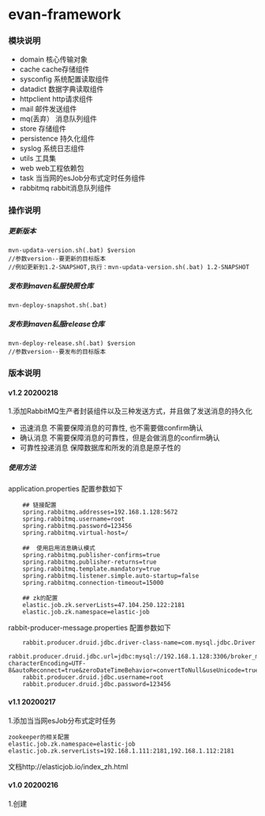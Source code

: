 # evan-framework
 
### 模块说明

+ domain          核心传输对象
+ cache           cache存储组件
+ sysconfig       系统配置读取组件
+ datadict        数据字典读取组件
+ httpclient      http请求组件
+ mail            邮件发送组件
+ mq(丢弃）        消息队列组件
+ store           存储组件
+ persistence     持久化组件
+ syslog          系统日志组件
+ utils           工具集
+ web             web工程依赖包
+ task            当当网的esJob分布式定时任务组件
+ rabbitmq        rabbit消息队列组件

### 操作说明

##### 更新版本
```
mvn-updata-version.sh(.bat) $version
//参数version--要更新的目标版本
//例如更新到1.2-SNAPSHOT,执行：mvn-updata-version.sh(.bat) 1.2-SNAPSHOT
```
##### 发布到maven私服快照仓库
```
mvn-deploy-snapshot.sh(.bat)   
```
##### 发布到maven私服release仓库
```
mvn-deploy-release.sh(.bat) $version
//参数version--要发布的目标版本
```



### 版本说明

#### v1.2 20200218
1.添加RabbitMQ生产者封装组件以及三种发送方式，并且做了发送消息的持久化
+ 迅速消息            不需要保障消息的可靠性, 也不需要做confirm确认
+ 确认消息            不需要保障消息的可靠性，但是会做消息的confirm确认
+ 可靠性投递消息       保障数据库和所发的消息是原子性的

##### 使用方法
application.properties 配置参数如下
```
    ## 链接配置
    spring.rabbitmq.addresses=192.168.1.128:5672
    spring.rabbitmq.username=root
    spring.rabbitmq.password=123456
    spring.rabbitmq.virtual-host=/

    ##	使用启用消息确认模式
    spring.rabbitmq.publisher-confirms=true
    spring.rabbitmq.publisher-returns=true
    spring.rabbitmq.template.mandatory=true
    spring.rabbitmq.listener.simple.auto-startup=false
    spring.rabbitmq.connection-timeout=15000

    ## zk的配置
    elastic.job.zk.serverLists=47.104.250.122:2181
    elastic.job.zk.namespace=elastic-job
```

rabbit-producer-message.properties 配置参数如下
```
    rabbit.producer.druid.jdbc.driver-class-name=com.mysql.jdbc.Driver
    rabbit.producer.druid.jdbc.url=jdbc:mysql://192.168.1.128:3306/broker_message?characterEncoding=UTF-8&autoReconnect=true&zeroDateTimeBehavior=convertToNull&useUnicode=true&serverTimezone=GMT
    rabbit.producer.druid.jdbc.username=root
    rabbit.producer.druid.jdbc.password=123456

```

#### v1.1 20200217

1.添加当当网esJob分布式定时任务
```
zookeeper的相关配置
elastic.job.zk.namespace=elastic-job
elastic.job.zk.serverLists=192.168.1.111:2181,192.168.1.112:2181
```
文档http://elasticjob.io/index_zh.html

#### v1.0 20200216
1.创建

